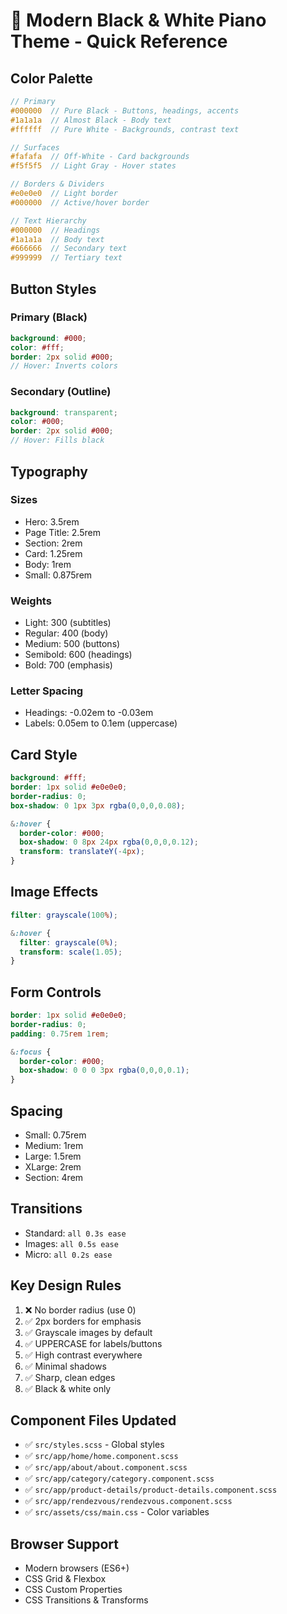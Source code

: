 # 🎹 Modern Black & White Piano Theme - Quick Reference

## Color Palette
```scss
// Primary
#000000  // Pure Black - Buttons, headings, accents
#1a1a1a  // Almost Black - Body text
#ffffff  // Pure White - Backgrounds, contrast text

// Surfaces
#fafafa  // Off-White - Card backgrounds
#f5f5f5  // Light Gray - Hover states

// Borders & Dividers
#e0e0e0  // Light border
#000000  // Active/hover border

// Text Hierarchy
#000000  // Headings
#1a1a1a  // Body text
#666666  // Secondary text
#999999  // Tertiary text
```

## Button Styles

### Primary (Black)
```scss
background: #000;
color: #fff;
border: 2px solid #000;
// Hover: Inverts colors
```

### Secondary (Outline)
```scss
background: transparent;
color: #000;
border: 2px solid #000;
// Hover: Fills black
```

## Typography

### Sizes
- Hero: 3.5rem
- Page Title: 2.5rem
- Section: 2rem
- Card: 1.25rem
- Body: 1rem
- Small: 0.875rem

### Weights
- Light: 300 (subtitles)
- Regular: 400 (body)
- Medium: 500 (buttons)
- Semibold: 600 (headings)
- Bold: 700 (emphasis)

### Letter Spacing
- Headings: -0.02em to -0.03em
- Labels: 0.05em to 0.1em (uppercase)

## Card Style
```scss
background: #fff;
border: 1px solid #e0e0e0;
border-radius: 0;
box-shadow: 0 1px 3px rgba(0,0,0,0.08);

&:hover {
  border-color: #000;
  box-shadow: 0 8px 24px rgba(0,0,0,0.12);
  transform: translateY(-4px);
}
```

## Image Effects
```scss
filter: grayscale(100%);

&:hover {
  filter: grayscale(0%);
  transform: scale(1.05);
}
```

## Form Controls
```scss
border: 1px solid #e0e0e0;
border-radius: 0;
padding: 0.75rem 1rem;

&:focus {
  border-color: #000;
  box-shadow: 0 0 0 3px rgba(0,0,0,0.1);
}
```

## Spacing
- Small: 0.75rem
- Medium: 1rem
- Large: 1.5rem
- XLarge: 2rem
- Section: 4rem

## Transitions
- Standard: `all 0.3s ease`
- Images: `all 0.5s ease`
- Micro: `all 0.2s ease`

## Key Design Rules
1. ❌ No border radius (use 0)
2. ✅ 2px borders for emphasis
3. ✅ Grayscale images by default
4. ✅ UPPERCASE for labels/buttons
5. ✅ High contrast everywhere
6. ✅ Minimal shadows
7. ✅ Sharp, clean edges
8. ✅ Black & white only

## Component Files Updated
- ✅ `src/styles.scss` - Global styles
- ✅ `src/app/home/home.component.scss`
- ✅ `src/app/about/about.component.scss`
- ✅ `src/app/category/category.component.scss`
- ✅ `src/app/product-details/product-details.component.scss`
- ✅ `src/app/rendezvous/rendezvous.component.scss`
- ✅ `src/assets/css/main.css` - Color variables

## Browser Support
- Modern browsers (ES6+)
- CSS Grid & Flexbox
- CSS Custom Properties
- CSS Transitions & Transforms

